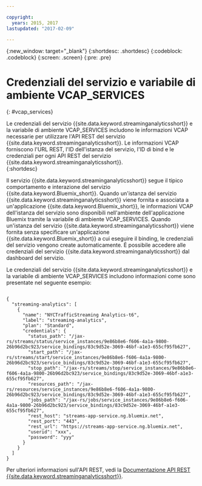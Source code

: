 ```yaml
---

copyright:
  years: 2015, 2017
lastupdated: "2017-02-09"

---
```


<!-- Attribute definitions --> 
{:new_window: target="_blank"}
{:shortdesc: .shortdesc}
{:codeblock: .codeblock}
{:screen: .screen}
{:pre: .pre}

# Credenziali del servizio e variabile di ambiente VCAP_SERVICES
{: #vcap_services}

Le credenziali del servizio {{site.data.keyword.streaminganalyticsshort}}
e la variabile di ambiente VCAP_SERVICES includono le informazioni VCAP
necessarie per utilizzare l'API REST del
servizio {{site.data.keyword.streaminganalyticsshort}}. Le informazioni VCAP forniscono l'URL REST,
l'ID dell'istanza del servizio, l'ID di bind e le credenziali per ogni
API REST del servizio {{site.data.keyword.streaminganalyticsshort}}.  
{:shortdesc}


Il servizio {{site.data.keyword.streaminganalyticsshort}}
segue il tipico comportamento e interazione del
servizio {{site.data.keyword.Bluemix_short}}. Quando un'istanza del servizio {{site.data.keyword.streaminganalyticsshort}} viene fornita e associata a un'applicazione {{site.data.keyword.Bluemix_short}}, le informazioni VCAP dell'istanza del servizio sono disponibili nell'ambiente dell'applicazione Bluemix tramite la variabile di ambiente VCAP_SERVICES. Quando un'istanza del servizio {{site.data.keyword.streaminganalyticsshort}}
viene fornita senza specificare un'applicazione {{site.data.keyword.Bluemix_short}} a cui eseguire il binding, le credenziali del servizio vengono create automaticamente. È possibile accedere alle credenziali del servizio {{site.data.keyword.streaminganalyticsshort}}
dal dashboard del servizio.


Le credenziali del servizio {{site.data.keyword.streaminganalyticsshort}}
e la variabile di ambiente VCAP_SERVICES includono informazioni come sono presentate nel seguente esempio:

<pre><code>
{
  "streaming-analytics": [
    {
      "name": "NYCTrafficStreaming Analytics-t6",
      "label": "streaming-analytics",
      "plan": "Standard",
      "credentials": {
        "status_path": "/jax-rs/streams/status/service_instances/9e86b8e6-f606-4a1a-9800-26b96d2bc923/service_bindings/83c9d52e-3069-46bf-a1e3-655cf95fb627",
        "start_path": "/jax-rs/streams/start/service_instances/9e86b8e6-f606-4a1a-9800-26b96d2bc923/service_bindings/83c9d52e-3069-46bf-a1e3-655cf95fb627",
        "stop_path": "/jax-rs/streams/stop/service_instances/9e86b8e6-f606-4a1a-9800-26b96d2bc923/service_bindings/83c9d52e-3069-46bf-a1e3-655cf95fb627",
        "resources_path": "/jax-rs/resources/service_instances/9e86b8e6-f606-4a1a-9800-26b96d2bc923/service_bindings/83c9d52e-3069-46bf-a1e3-655cf95fb627",
        "jobs_path": "/jax-rs/jobs/service_instances/9e86b8e6-f606-4a1a-9800-26b96d2bc923/service_bindings/83c9d52e-3069-46bf-a1e3-655cf95fb627",
        "rest_host": "streams-app-service.ng.bluemix.net",
        "rest_port": "443",
        "rest_url": "https://streams-app-service.ng.bluemix.net",
        "userid": "xxx",
        "password": "yyy"
      }
    }
  ]
}	  
</code></pre>

Per ulteriori informazioni sull'API REST, vedi la [Documentazione API REST {{site.data.keyword.streaminganalyticsshort}}](https://console.ng.bluemix.net/apidocs/220). 
